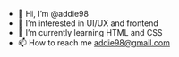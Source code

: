 - 👋 Hi, I’m @addie98
- 👀 I’m interested in UI/UX and frontend
- 🌱 I’m currently learning HTML and CSS
- 📫 How to reach me addie98@gmail.com

<!---
addie98/addie98 is a ✨ special ✨ repository because its `README.md` (this file) appears on your GitHub profile.
You can click the Preview link to take a look at your changes.
--->

